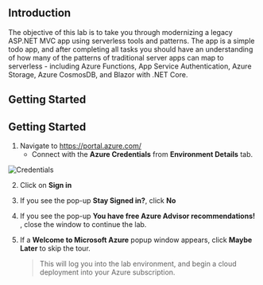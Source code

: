 ## Introduction

The objective of this lab is to take you through modernizing a legacy ASP.NET MVC app using serverless tools and patterns. The app is a simple todo app, and after completing all tasks you should have an understanding of how many of the patterns of traditional server apps can map to serverless - including Azure Functions, App Service Authentication, Azure Storage, Azure CosmosDB, and Blazor with .NET Core.

## Getting Started

## **Getting Started**

1. Navigate to https://portal.azure.com/  
      - Connect with the **Azure Credentials** from **Environment Details** tab.
      
![Credentials](image/azureportal.png)

2. Click on **Sign in**
3. If you see the pop-up  **Stay Signed in?**, click **No**  
4. If you see the pop-up **You have free Azure Advisor recommendations!** , close the window to continue the lab.   
5. If a **Welcome to Microsoft Azure** popup window appears, click **Maybe Later** to skip the tour.  

    >This will log you into the lab environment, and begin a cloud deployment into your Azure subscription.
